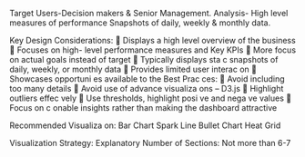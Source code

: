 Target Users-Decision makers & Senior Management.
Analysis- High level measures of performance Snapshots of daily, weekly & monthly data.

Key Design Considerations:
 Displays a high level overview of the business
 Focuses on high- level performance measures
and Key KPIs
 More focus on actual goals instead of target
 Typically displays sta c snapshots of daily,
weekly, or monthly data
 Provides limited user interac on
 Showcases opportuni es available to the
Best Prac ces:
 Avoid including too many details
 Avoid use of advance visualiza ons – D3.js
 Highlight outliers effec vely
 Use thresholds, highlight posi ve and
nega ve values
 Focus on c onable insights rather than
making the dashboard attractive

Recommended Visualiza on:
Bar Chart Spark Line Bullet
Chart Heat Grid

Visualization Strategy:
Explanatory
Number of Sections:
Not more than 6-7